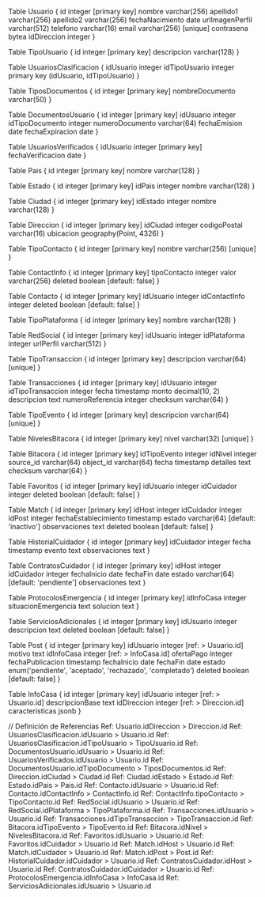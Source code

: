 Table Usuario {
  id integer [primary key]
  nombre varchar(256)
  apellido1 varchar(256)
  apellido2 varchar(256)
  fechaNacimiento date
  urlImagenPerfil varchar(512)
  telefono varchar(16)
  email varchar(256) [unique]
  contrasena bytea
  idDireccion integer
}

Table TipoUsuario {
  id integer [primary key]
  descripcion varchar(128)
}

Table UsuariosClasificacion {
  idUsuario integer
  idTipoUsuario integer
  primary key (idUsuario, idTipoUsuario)
}

Table TiposDocumentos {
  id integer [primary key]
  nombreDocumento varchar(50)
}

Table DocumentosUsuario {
  id integer [primary key]
  idUsuario integer
  idTipoDocumento integer
  numeroDocumento varchar(64)
  fechaEmision date
  fechaExpiracion date
}

Table UsuariosVerificados {
  idUsuario integer [primary key]
  fechaVerificacion date
}

Table Pais {
  id integer [primary key]
  nombre varchar(128)
}

Table Estado {
  id integer [primary key]
  idPais integer
  nombre varchar(128)
}

Table Ciudad {
  id integer [primary key]
  idEstado integer
  nombre varchar(128)
}

Table Direccion {
  id integer [primary key]
  idCiudad integer
  codigoPostal varchar(16)
  ubicacion geography(Point, 4326)
}

Table TipoContacto {
  id integer [primary key]
  nombre varchar(256) [unique]
}

Table ContactInfo {
  id integer [primary key]
  tipoContacto integer
  valor varchar(256)
  deleted boolean [default: false]
}

Table Contacto {
  id integer [primary key]
  idUsuario integer
  idContactInfo integer
  deleted boolean [default: false]
}

Table TipoPlataforma {
  id integer [primary key]
  nombre varchar(128)
}

Table RedSocial {
  id integer [primary key]
  idUsuario integer
  idPlataforma integer
  urlPerfil varchar(512)
}

Table TipoTransaccion {
  id integer [primary key]
  descripcion varchar(64) [unique]
}

Table Transacciones {
  id integer [primary key]
  idUsuario integer
  idTipoTransaccion integer
  fecha timestamp 
  monto decimal(10, 2)
  descripcion text
  numeroReferencia integer
  checksum varchar(64)
}

Table TipoEvento {
  id integer [primary key]
  descripcion varchar(64) [unique]
}

Table NivelesBitacora {
  id integer [primary key]
  nivel varchar(32) [unique]
}

Table Bitacora {
  id integer [primary key]
  idTipoEvento integer
  idNivel integer
  source_id varchar(64)
  object_id varchar(64)
  fecha timestamp
  detalles text
  checksum varchar(64)
}

Table Favoritos {
  id integer [primary key]
  idUsuario integer
  idCuidador integer
  deleted boolean [default: false]
}

Table Match {
  id integer [primary key]
  idHost integer
  idCuidador integer
  idPost integer
  fechaEstablecimiento timestamp 
  estado varchar(64) [default: 'inactivo']
  observaciones text
  deleted boolean [default: false]
}

Table HistorialCuidador {
  id integer [primary key]
  idCuidador integer
  fecha timestamp 
  evento text
  observaciones text
}

Table ContratosCuidador {
  id integer [primary key]
  idHost integer
  idCuidador integer
  fechaInicio date
  fechaFin date
  estado varchar(64) [default: 'pendiente']
  observaciones text
}

Table ProtocolosEmergencia {
  id integer [primary key]
  idInfoCasa integer
  situacionEmergencia text
  solucion text
}

Table ServiciosAdicionales {
  id integer [primary key]
  idUsuario integer
  descripcion text
  deleted boolean [default: false]
}

Table Post {
  id integer [primary key]
  idUsuario integer [ref: > Usuario.id]
  motivo text
  idInfoCasa integer [ref: > InfoCasa.id]
  ofertaPago integer
  fechaPublicacion timestamp 
  fechaInicio date
  fechaFin date
  estado enum('pendiente', 'aceptado', 'rechazado', 'completado')
  deleted boolean [default: false]
}


Table InfoCasa {
  id integer [primary key]
  idUsuario integer [ref: > Usuario.id]
  descripcionBase text
  idDireccion integer [ref: > Direccion.id]
  caracteristicas jsonb
}



// Definición de Referencias
Ref: Usuario.idDireccion > Direccion.id 
Ref: UsuariosClasificacion.idUsuario > Usuario.id 
Ref: UsuariosClasificacion.idTipoUsuario > TipoUsuario.id 
Ref: DocumentosUsuario.idUsuario > Usuario.id 
Ref: UsuariosVerificados.idUsuario > Usuario.id 
Ref: DocumentosUsuario.idTipoDocumento > TiposDocumentos.id 
Ref: Direccion.idCiudad > Ciudad.id 
Ref: Ciudad.idEstado > Estado.id 
Ref: Estado.idPais > Pais.id 
Ref: Contacto.idUsuario > Usuario.id 
Ref: Contacto.idContactInfo > ContactInfo.id 
Ref: ContactInfo.tipoContacto > TipoContacto.id 
Ref: RedSocial.idUsuario > Usuario.id 
Ref: RedSocial.idPlataforma > TipoPlataforma.id 
Ref: Transacciones.idUsuario > Usuario.id 
Ref: Transacciones.idTipoTransaccion > TipoTransaccion.id 
Ref: Bitacora.idTipoEvento > TipoEvento.id 
Ref: Bitacora.idNivel > NivelesBitacora.id 
Ref: Favoritos.idUsuario > Usuario.id 
Ref: Favoritos.idCuidador > Usuario.id 
Ref: Match.idHost > Usuario.id 
Ref: Match.idCuidador > Usuario.id 
Ref: Match.idPost > Post.id 
Ref: HistorialCuidador.idCuidador > Usuario.id 
Ref: ContratosCuidador.idHost > Usuario.id 
Ref: ContratosCuidador.idCuidador > Usuario.id 
Ref: ProtocolosEmergencia.idInfoCasa > InfoCasa.id 
Ref: ServiciosAdicionales.idUsuario > Usuario.id 
